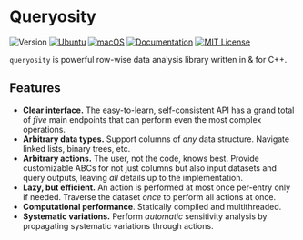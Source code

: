 # Queryosity

![Version](https://img.shields.io/badge/Version-0.2.0-blue.svg)
[![Ubuntu](https://github.com/taehyounpark/analogical/actions/workflows/ubuntu.yml/badge.svg?branch=master)](https://github.com/taehyounpark/analogical/actions/workflows/ubuntu.yml)
[![macOS](https://github.com/taehyounpark/analogical/actions/workflows/macos.yml/badge.svg?branch=master)](https://github.com/taehyounpark/analogical/actions/workflows/macos.yml)
[![Documentation](https://img.shields.io/badge/Documentation-mkdocs-blue.svg)](https://taehyounpark.github.io/analogical/home/design/)
[![MIT License](https://img.shields.io/badge/License-MIT-yellow.svg)](https://opensource.org/licenses/MIT)

`queryosity` is powerful row-wise data analysis library written in & for C++.

## Features

- **Clear interface.** The easy-to-learn, self-consistent API has a grand total of *five* main endpoints that can perform even the most complex operations.
- **Arbitrary data types.** Support columns of *any* data structure. Navigate linked lists, binary trees, etc.
- **Arbitrary actions.** The user, not the code, knows best. Provide customizable ABCs for not just columns but also input datasets and query outputs, leaving *all* details up to the implementation.
- **Lazy, but efficient.** An action is performed at most once per-entry only if needed. Traverse the dataset *once* to perform all actions at once.
- **Computational performance**. Statically compiled and multithreaded.
- **Systematic variations.** Perform *automatic* sensitivity analysis by propagating systematic variations through actions.
